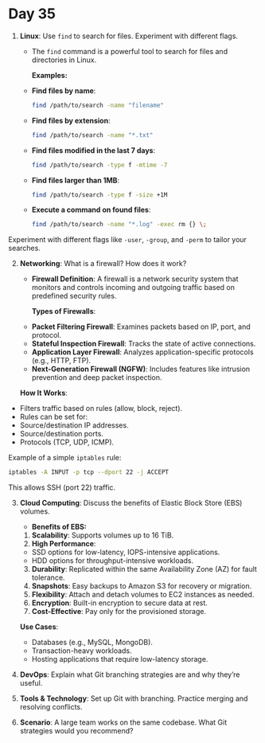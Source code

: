 # Day 35

1. **Linux**: Use `find` to search for files. Experiment with different flags.
   - The `find` command is a powerful tool to search for files and directories in Linux.

     **Examples:**
   - **Find files by name**:
      ```bash
      find /path/to/search -name "filename"
      ```
   - **Find files by extension**:
      ```bash
      find /path/to/search -name "*.txt"
      ```
   - **Find files modified in the last 7 days**:
      ```bash
      find /path/to/search -type f -mtime -7
      ```
   - **Find files larger than 1MB**:
      ```bash
      find /path/to/search -type f -size +1M
      ```
   - **Execute a command on found files**:
      ```bash
      find /path/to/search -name "*.log" -exec rm {} \;
      ```

Experiment with different flags like `-user`, `-group`, and `-perm` to tailor your searches.


2. **Networking**: What is a firewall? How does it work?
   * **Firewall Definition**:
     A firewall is a network security system that monitors and controls incoming and outgoing traffic based on predefined security rules.

     **Types of Firewalls**:
   - **Packet Filtering Firewall**: Examines packets based on IP, port, and protocol.
   - **Stateful Inspection Firewall**: Tracks the state of active connections.
   - **Application Layer Firewall**: Analyzes application-specific protocols (e.g., HTTP, FTP).
   - **Next-Generation Firewall (NGFW)**: Includes features like intrusion prevention and deep packet inspection.

    **How It Works**:
  - Filters traffic based on rules (allow, block, reject).
  - Rules can be set for:
   - Source/destination IP addresses.
   - Source/destination ports.
   - Protocols (TCP, UDP, ICMP).

   Example of a simple `iptables` rule:
   ```bash
   iptables -A INPUT -p tcp --dport 22 -j ACCEPT
   ```
   This allows SSH (port 22) traffic.


3. **Cloud Computing**: Discuss the benefits of Elastic Block Store (EBS) volumes.
    *  **Benefits of EBS:**
   1. **Scalability**: Supports volumes up to 16 TiB.
   2. **High Performance**:
    - SSD options for low-latency, IOPS-intensive applications.
    - HDD options for throughput-intensive workloads.
   3. **Durability**: Replicated within the same Availability Zone (AZ) for fault tolerance.
   4. **Snapshots**: Easy backups to Amazon S3 for recovery or migration.
   5. **Flexibility**: Attach and detach volumes to EC2 instances as needed.
   6. **Encryption**: Built-in encryption to secure data at rest.
   7. **Cost-Effective**: Pay only for the provisioned storage.

   **Use Cases**:
    - Databases (e.g., MySQL, MongoDB).
    - Transaction-heavy workloads.
    - Hosting applications that require low-latency storage.


4. **DevOps**: Explain what Git branching strategies are and why they’re useful.

5. **Tools & Technology**: Set up Git with branching. Practice merging and resolving conflicts.

6. **Scenario**: A large team works on the same codebase. What Git strategies would you recommend?


